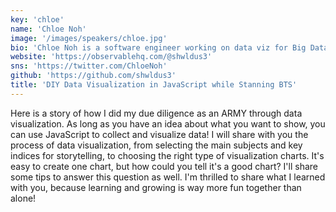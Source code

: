 ```yaml
---
key: 'chloe'
name: 'Chloe Noh'
image: '/images/speakers/chloe.jpg'
bio: 'Chloe Noh is a software engineer working on data viz for Big Data BI at Kakao Bank. She likes fiddling with scripting languages, and recently is interested in visualization methodology for clearer communication.'
website: 'https://observablehq.com/@shwldus3'
sns: 'https://twitter.com/ChloeNoh'
github: 'https://github.com/shwldus3'
title: 'DIY Data Visualization in JavaScript while Stanning BTS'
---
```


Here is a story of how I did my due diligence as an ARMY through data visualization. As long as you have an idea about what you want to show, you can use JavaScript to collect and visualize data! I will share with you the process of data visualization, from selecting the main subjects and key indices for storytelling, to choosing the right type of visualization charts. It's easy to create one chart, but how could you tell it's a good chart? I'll share some tips to answer this question as well. I'm thrilled to share what I learned with you, because learning and growing is way more fun together than alone!
